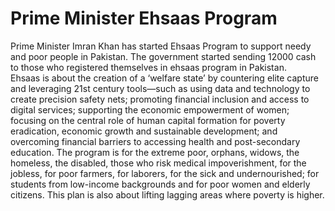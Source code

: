# Prime Minister Ehsaas Program
Prime Minister Imran Khan has started Ehsaas Program to support needy and poor people in Pakistan. The 
government started sending 12000 cash to those who registered themselves in ehsaas program in Pakistan.  
Ehsaas is about the creation of a ‘welfare state’ by countering elite capture and leveraging 21st century 
tools—such as using data and technology to create precision safety nets; promoting financial inclusion and 
access to digital services; supporting the economic empowerment of women; focusing on the central role of 
human capital formation for poverty eradication, economic growth and sustainable development; and 
overcoming financial barriers to accessing health and post-secondary education. The program is for the 
extreme poor, orphans, widows, the homeless, the disabled, those who risk medical impoverishment, for the 
jobless, for poor farmers, for laborers, for the sick and undernourished; for students from low-income 
backgrounds and for poor women and elderly citizens.  This plan is also about lifting lagging areas where 
poverty is higher. 
